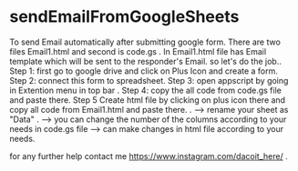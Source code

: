 # sendEmailFromGoogleSheets
To send Email automatically after submitting google form.
There are two files Email1.html and second is code.gs .
In Email1.html file has Email template which will be sent to the responder's Email.
so let's do the job..
Step 1: first go to google drive and click on Plus Icon and create a form.
Step 2: connect this form to spreadsheet.
Step 3: open appscript by going in Extention menu in top bar .
Step 4: copy the all code from code.gs file and paste there.
Step 5 Create html file by clicking on plus icon there and  copy  all code from Email1.html and paste there.
.
--> rename your sheet as "Data" .
--> you can change the number of the columns according to your needs in code.gs file
--> can make changes in html file according to your needs.

for any further help contact me https://www.instagram.com/dacoit_here/ .
